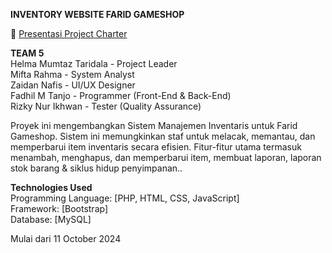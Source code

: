 **INVENTORY WEBSITE FARID GAMESHOP**

🔗 [Presentasi Project Charter](https://drive.google.com/file/d/1p38cQgg7GPSnSU7-8UfuCxQsInhCJN3s/view?usp=sharing)

**TEAM 5**  
Helma Mumtaz Taridala - Project Leader  
Mifta Rahma - System Analyst  
Zaidan Nafis - UI/UX Designer  
Fadhil M Tanjo - Programmer (Front-End & Back-End)  
Rizky Nur Ikhwan - Tester (Quality Assurance)

Proyek ini mengembangkan Sistem Manajemen Inventaris untuk Farid Gameshop. Sistem ini memungkinkan staf untuk melacak, memantau, dan memperbarui item inventaris secara efisien. Fitur-fitur utama termasuk menambah, menghapus, dan memperbarui item, membuat laporan, laporan stok barang & siklus hidup penyimpanan..

**Technologies Used**  
Programming Language: [PHP, HTML, CSS, JavaScript]  
Framework: [Bootstrap]  
Database: [MySQL]

Mulai dari 11 October 2024
